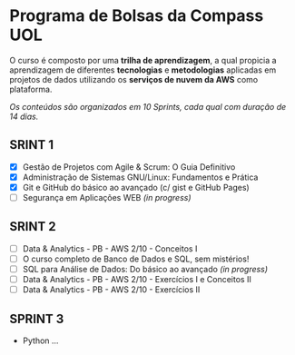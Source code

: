 # Programa de Bolsas da Compass UOL

O curso é composto por uma **trilha de aprendizagem**, a qual propicia a aprendizagem de  diferentes **tecnologias** e **metodologias** aplicadas em projetos de dados utilizando os **serviços de nuvem da AWS** como plataforma. 

*Os conteúdos são organizados em 10 Sprints, cada qual com duração de 14 dias.*

## SRINT 1

- [x] Gestão de Projetos com Agile & Scrum: O Guia Definitivo
- [x] Administração de Sistemas GNU/Linux: Fundamentos e Prática
- [x] Git e GitHub do básico ao avançado (c/ gist e GitHub Pages)
- [ ] Segurança em Aplicações WEB *(in progress)*

## SRINT 2

- [ ] Data & Analytics - PB - AWS 2/10 - Conceitos I
- [ ] O curso completo de Banco de Dados e SQL, sem mistérios!
- [ ] SQL para Análise de Dados: Do básico ao avançado *(in progress)*
- [ ] Data & Analytics - PB - AWS 2/10 - Exercícios I e Conceitos II
- [ ] Data & Analytics - PB - AWS 2/10 - Exercícios II

## SPRINT 3 

* Python 
...